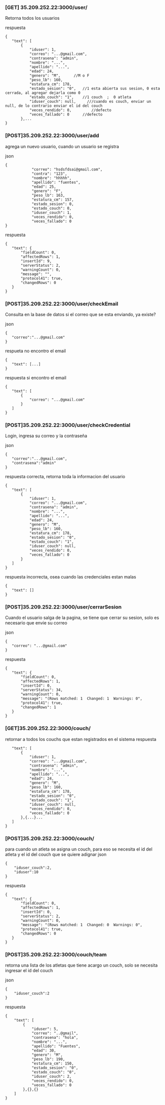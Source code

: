 
### [GET] 35.209.252.22:3000/user/

Retorna todos los usuarios

respuesta
 ```
{
    "text": [
        {
            "iduser": 1,
            "correo": "...@gmail.com",
            "contrasena": "admin",
            "nombre": "...",
            "apellido": "...",
            "edad": 24,
            "genero": "M",		//M o F
            "peso_lb": 160,
            "estatura_cm": 178,
            "estado_sesion": "0",	//1 esta abierta sus sesion, 0 esta cerrada, al agregar dejarla como 0
            "estado_couch": "1",	//1 couch  ;  0 atleta
            "iduser_couch": null,     ///cuando es couch, enviar un null, de lo contrario enviar el id del couch
            "veces_rendido": 0,         //defecto
            "veces_fallado": 0		//defecto
        },...
}
 ```



### [POST]35.209.252.22:3000/user/add

agrega un nuevo usuario, cuando un usuario se registra 

json 
```
{
            "correo": "hsdsfdsai@gmail.com",
            "contra": "123",
	        "nombre": "hhhhh",
            "apellido": "fuentes",
            "edad": 25,
            "genero": "F",
            "peso_lb": 163,
            "estatura_cm": 157,
            "estado_sesion": 0,
            "estado_couch": 0,
            "iduser_couch": 1,
            "veces_rendido": 0,
            "veces_fallado": 0
} 
```

respuesta
 ```
{
    "text": {
        "fieldCount": 0,
        "affectedRows": 1,
        "insertId": 9,
        "serverStatus": 2,
        "warningCount": 0,
        "message": "",
        "protocol41": true,
        "changedRows": 0
    }
}
 ```


###  [POST]35.209.252.22:3000/user/checkEmail
Consulta en la base de datos si el correo que se esta enviando, ya existe?

json 
 ```
{
	"correo":"...@gmail.com"
}
 ```

respueta no encontro el email
 ```
{
    "text": [...]
}
 ```

respuesta si encontro el email
 ```
{
    "text": [
        {
            "correo": "...@gmail.com"
        }
    ]
}
 ```


### [POST]35.209.252.22:3000/user/checkCredential
Login, ingresa su correo y la contraseña

json
 ```
{ 
	"correo":"...@gmail.com",
	"contrasena":"admin"
}
 ```
respuesta correcta, retorna toda la informacion del usuario
 ```
{
    "text": [
        {
            "iduser": 1,
            "correo": "...@gmail.com",
            "contrasena": "admin",
            "nombre": "...",
            "apellido": "...",
            "edad": 24,
            "genero": "M",
            "peso_lb": 160,
            "estatura_cm": 178,
            "estado_sesion": "0",
            "estado_couch": "1",
            "iduser_couch": null,
            "veces_rendido": 0,
            "veces_fallado": 0
        }
    ]
}
 ```
respuesta incorrecta, osea cuando las credenciales estan malas
 ```
{
    "text": []
}
 ```

###  [POST]35.209.252.22:3000/user/cerrarSesion
Cuando el usuario salga de la pagina, se tiene que cerrar su sesion, solo es necesario que envie su correo

json
 ```
{
	"correo": "...@gmail.com"
}
 ```

respuesta
 ```
{
    "text": {
        "fieldCount": 0,
        "affectedRows": 1,
        "insertId": 0,
        "serverStatus": 34,
        "warningCount": 0,
        "message": "(Rows matched: 1  Changed: 1  Warnings: 0",
        "protocol41": true,
        "changedRows": 1
    }
}
 ```



### [GET]35.209.252.22:3000/couch/
retornar a todos los couchs que estan registrados en el sistema
respuesta
 ```{
    "text": [
        {
            "iduser": 1,
            "correo": "...@gmail.com",
            "contrasena": "admin",
            "nombre": "...",
            "apellido": "...",
            "edad": 24,
            "genero": "M",
            "peso_lb": 160,
            "estatura_cm": 178,
            "estado_sesion": "0",
            "estado_couch": "1",
            "iduser_couch": null,
            "veces_rendido": 0,
            "veces_fallado": 0
        },{...}...
    ]
}

  ```

### [POST]35.209.252.22:3000/couch/
para cuando un atleta se asigna un couch, para eso se necesita el id del atleta y el id del couch que se quiere adignar
json
```
{
	"iduser_couch":2,
	"iduser":10
}
 ```
 respuesta
 ```
 {
    "text": {
        "fieldCount": 0,
        "affectedRows": 1,
        "insertId": 0,
        "serverStatus": 2,
        "warningCount": 0,
        "message": "(Rows matched: 1  Changed: 0  Warnings: 0",
        "protocol41": true,
        "changedRows": 0
    }
}
 ```

### [POST]35.209.252.22:3000/couch/team

retorna una lista de los atletas que tiene acargo un couch, solo se necesita ingresar el id del couch

json
```
{
	"iduser_couch":2
}
```
respuesta
```
{
    "text": [
        {
            "iduser": 5,
            "correo": "..@gmail",
            "contrasena": "hola",
            "nombre": "...",
            "apellido": "Fuentes",
            "edad": 30,
            "genero": "M",
            "peso_lb": 190,
            "estatura_cm": 150,
            "estado_sesion": "0",
            "estado_couch": "0",
            "iduser_couch": 2,
            "veces_rendido": 0,
            "veces_fallado": 0
        },{},{}
    ]
}
```
